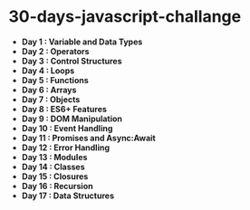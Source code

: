 # 30-days-javascript-challange

- **Day 1 : Variable and Data Types**
- **Day 2 : Operators**
- **Day 3 : Control Structures**
- **Day 4 : Loops**
- **Day 5 : Functions**
- **Day 6 : Arrays**
- **Day 7 : Objects**
- **Day 8 : ES6+ Features**
- **Day 9 : DOM Manipulation**
- **Day 10 : Event Handling**
- **Day 11 : Promises and Async:Await**
- **Day 12 : Error Handling**
- **Day 13 : Modules**
- **Day 14 : Classes**
- **Day 15 : Closures**
- **Day 16 : Recursion**
- **Day 17 : Data Structures**

